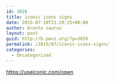 ```yaml
---
id: 3826
title: iconic icons signs
date: 2015-07-10T21:29:25+00:00
author: bronto saurus
layout: post
guid: http://b.pwnz.org/?p=3826
permalink: /2015/07/iconic-icons-signs/
categories:
  - Uncategorized
---
```

<https://useiconic.com/open>